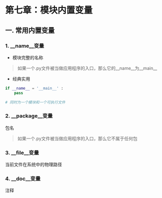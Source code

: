 # 第七章：模块内置变量

## 一. 常用内置变量

### 1. __name__变量
* 模块完整的名称
> 如果一个.py文件被当做应用程序的入口，那么它的__name__为__main__
* 经典实用
```python
if __name__ = '__main__' :
    pass
    
# 同时为一个模块和一个可执行文件
```

### 2. __package__变量
包名
> 如果一个.py文件被当做应用程序的入口，那么它不属于任何包

### 3. __file__变量
当前文件在系统中的物理路径

### 4. __doc__变量
注释







<comment-comment/>
